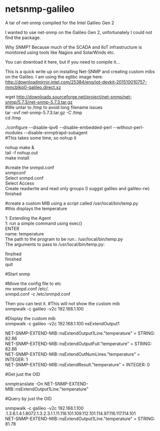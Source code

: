 # netsnmp-galileo
A tar of net-snmp compiled for the Intel Galileo Gen 2

I wanted to use net-snmp on the Galileo Gen 2, unfortunately I could not find the package.

Why SNMP? Because much of the SCADA and IIoT infrastructure is monitored using tools like Nagios and SolarWinds etc.

You can download it here, but if you need to compile it...

This is a quick write up on installing Net-SNMP and creating custom mibs on the Galileo. I am using the eglibc image here: http://downloadmirror.intel.com/25384/eng/iot-devkit-201510010757-mmcblkp0-galileo.direct.xz
 
wget http://downloads.sourceforge.net/project/net-snmp/net-snmp/5.7.3/net-snmp-5.7.3.tar.gz  
#We untar to /tmp to avoid long filename issues  
tar -xvf net-snmp-5.7.3.tar.gz -C /tmp  
cd /tmp  
  
./configure --disable-ipv6  --disable-embedded-perl --without-perl-modules --disable-snmptrapd-subagent   
#This takes some time, so nohup it  
  
nohup make &   
tail -f nohup.out   
make install  
  
  
#create the snmpd.conf  
snmpconf  
Select snmpd.conf  
Select Access  
 Create readwrite and read only groups (I suggst galileo and galileo-rw)   
finished  
  
#create a custom MIB using a script called /usr/local/bin/temp.py  
#this displays the temperature  
  
1:  Extending the Agent  
1:  run a simple command using exec()  
ENTER  
name: temperature  
The path to the program to be run.: /usr/local/bin/temp.py  
The arguments to pass to /usr/local/bin/temp.py:   
  
  
  
  
finsihed  
finished  
quit  
  
  
#Start snmp  
  
#Move the config file to etc  
mv snmpd.conf /etc/.  
snmpd.conf -c /etc/snmpd.conf  

Then you can test it.
#This will not show the custom mib  
snmpwalk -c galileo -v2c 192.168.1.100  
  
#Display the custom mib  
snmpwalk -c galileo -v2c 192.168.1.100 nsExtendOutput1  
  
NET-SNMP-EXTEND-MIB::nsExtendOutput1Line."temperature" = STRING: 82.66  
NET-SNMP-EXTEND-MIB::nsExtendOutputFull."temperature" = STRING: 82.66  
NET-SNMP-EXTEND-MIB::nsExtendOutNumLines."temperature" = INTEGER: 1  
NET-SNMP-EXTEND-MIB::nsExtendResult."temperature" = INTEGER: 0  
  
  
#Get just the OID  
  
snmptranslate -On NET-SNMP-EXTEND-MIB::nsExtendOutput1Line.\"temperature\"  
  
  
#Query by just the OID  
  
snmpwalk -c galileo -v2c 192.168.1.100 .1.3.6.1.4.1.8072.1.3.2.3.1.1.11.116.101.109.112.101.114.97.116.117.114.101  
NET-SNMP-EXTEND-MIB::nsExtendOutput1Line."temperature" = STRING: 81.78  


